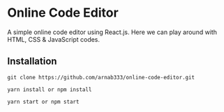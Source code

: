 # Online Code Editor

A simple online code editor using React.js. Here we can play around with HTML, CSS & JavaScript codes.

## Installation

```
git clone https://github.com/arnab333/online-code-editor.git
```

```
yarn install or npm install
```

```
yarn start or npm start
```
